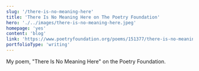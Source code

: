 ```yaml
---
slug: '/there-is-no-meaning-here'
title: 'There Is No Meaning Here on The Poetry Foundation'
hero: './../images/there-is-no-meaning-here.jpeg'
homepage: 'yes'
content: 'blog'
link: 'https://www.poetryfoundation.org/poems/151377/there-is-no-meaning-here'
portfolioType: 'writing'
---
```


My poem, "There Is No Meaning Here" on the Poetry Foundation.

